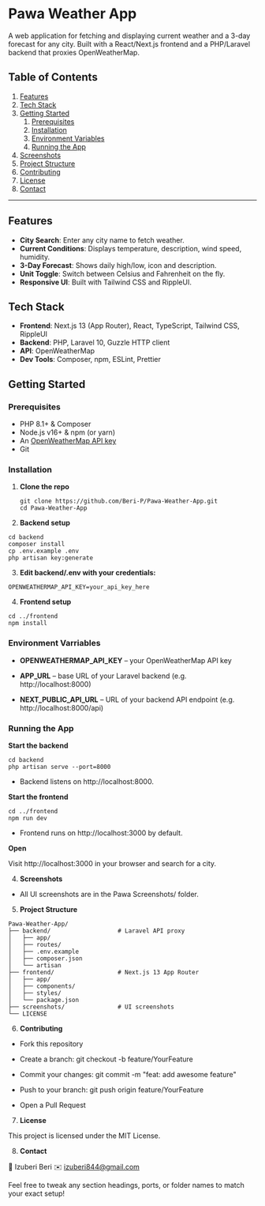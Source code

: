 # Pawa Weather App

A web application for fetching and displaying current weather and a 3-day forecast for any city. Built with a React/Next.js frontend and a PHP/Laravel backend that proxies OpenWeatherMap.

## Table of Contents

1. [Features](#features)
2. [Tech Stack](#tech-stack)
3. [Getting Started](#getting-started)
   1. [Prerequisites](#prerequisites)
   2. [Installation](#installation)
   3. [Environment Variables](#environment-variables)
   4. [Running the App](#running-the-app)
4. [Screenshots](#screenshots)
5. [Project Structure](#project-structure)
6. [Contributing](#contributing)
7. [License](#license)
8. [Contact](#contact)

---

## Features

- **City Search**: Enter any city name to fetch weather.
- **Current Conditions**: Displays temperature, description, wind speed, humidity.
- **3-Day Forecast**: Shows daily high/low, icon and description.
- **Unit Toggle**: Switch between Celsius and Fahrenheit on the fly.
- **Responsive UI**: Built with Tailwind CSS and RippleUI.

## Tech Stack

- **Frontend**: Next.js 13 (App Router), React, TypeScript, Tailwind CSS, RippleUI
- **Backend**: PHP, Laravel 10, Guzzle HTTP client
- **API**: OpenWeatherMap
- **Dev Tools**: Composer, npm, ESLint, Prettier

## Getting Started

### Prerequisites

- PHP 8.1+ & Composer
- Node.js v16+ & npm (or yarn)
- An [OpenWeatherMap API key](https://openweathermap.org/api)
- Git

### Installation

1. **Clone the repo**

   ```
   git clone https://github.com/Beri-P/Pawa-Weather-App.git
   cd Pawa-Weather-App
   ```

2. **Backend setup**

```
cd backend
composer install
cp .env.example .env
php artisan key:generate
```

3. **Edit backend/.env with your credentials:**

```
OPENWEATHERMAP_API_KEY=your_api_key_here
```

4. **Frontend setup**

```
cd ../frontend
npm install
```

### Environment Varriables

- **OPENWEATHERMAP_API_KEY** – your OpenWeatherMap API key

- **APP_URL** – base URL of your Laravel backend (e.g. http://localhost:8000)

- **NEXT_PUBLIC_API_URL** – URL of your backend API endpoint (e.g. http://localhost:8000/api)

### Running the App

**Start the backend**

```
cd backend
php artisan serve --port=8000
```

- Backend listens on http://localhost:8000.

**Start the frontend**

```
cd ../frontend
npm run dev
```

- Frontend runs on http://localhost:3000 by default.

**Open**

Visit http://localhost:3000 in your browser and search for a city.

4. **Screenshots**

- All UI screenshots are in the Pawa Screenshots/ folder.

5. **Project Structure**

```
Pawa-Weather-App/
├── backend/                   # Laravel API proxy
│   ├── app/
│   ├── routes/
│   ├── .env.example
│   ├── composer.json
│   └── artisan
├── frontend/                  # Next.js 13 App Router
│   ├── app/
│   ├── components/
│   ├── styles/
│   └── package.json
├── screenshots/               # UI screenshots
└── LICENSE
```

6. **Contributing**

- Fork this repository

- Create a branch: git checkout -b feature/YourFeature

- Commit your changes: git commit -m "feat: add awesome feature"

- Push to your branch: git push origin feature/YourFeature

- Open a Pull Request

7. **License**

This project is licensed under the MIT License.

8. **Contact**

👤 Izuberi Beri
✉️ izuberi844@gmail.com

Feel free to tweak any section headings, ports, or folder names to match your exact setup!
